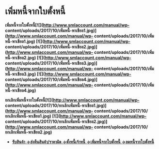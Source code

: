 # เพิ่มหนี้จากใบตั้งหนี้

**เพิ่มหนี้จากใบตั้งหนี้[![](http://www.smlaccount.com/manual/wp-
content/uploads/2017/10/เพิ่มหนี้-พาเชียล1.jpg)](http://www.smlaccount.com/manual/wp-
content/uploads/2017/10/เพิ่มหนี้-พาเชียล1.jpg)
[![](http://www.smlaccount.com/manual/wp-
content/uploads/2017/10/เพิ่มหนี้-พาเชียล2.jpg)](http://www.smlaccount.com/manual/wp-
content/uploads/2017/10/เพิ่มหนี้-พาเชียล2.jpg)
[![](http://www.smlaccount.com/manual/wp-
content/uploads/2017/10/เพิ่มหนี้-พาเชียล3.jpg)](http://www.smlaccount.com/manual/wp-
content/uploads/2017/10/เพิ่มหนี้-พาเชียล3.jpg)
[![](http://www.smlaccount.com/manual/wp-
content/uploads/2017/10/เพิ่มหนี้-พาเชียล4.jpg)](http://www.smlaccount.com/manual/wp-
content/uploads/2017/10/เพิ่มหนี้-พาเชียล4.jpg)**



**ยกเลิกเพิ่มหนี้จากใบตั้งหนี้[![](http://www.smlaccount.com/manual/wp-
content/uploads/2017/10/ยกเลิกเพิ่มหนี้-พาเชียล1.jpg)](http://www.smlaccount.com/manual/wp-
content/uploads/2017/10/ยกเลิกเพิ่มหนี้-พาเชียล1.jpg)
[![](http://www.smlaccount.com/manual/wp-
content/uploads/2017/10/ยกเลิกเพิ่มหนี้-พาเชียล2.jpg)](http://www.smlaccount.com/manual/wp-
content/uploads/2017/10/ยกเลิกเพิ่มหนี้-พาเชียล2.jpg)**



  * [**รับสินค้า ->**](http://www.smlaccount.com/manual/?page_id=680)[**ส่งคืนสินค้า/ราคาผิด ->**](http://www.smlaccount.com/manual/?page_id=684)[**ตั้งหนี้เจ้าหนี้ ->**](http://www.smlaccount.com/manual/?page_id=688)[**เพิ่มหนี้จากใบตั้งหนี้ ->**](http://www.smlaccount.com/manual/?page_id=692)[**ลดหนี้จากใบตั้งหนี้**](http://www.smlaccount.com/manual/?page_id=696)

